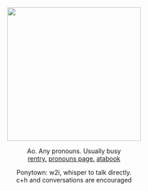 <div class align="center">
<img width="300" height="300" src="https://64.media.tumblr.com/d2e638bf9ba24caa313617276a50e1bc/373fbe2199bdcf4d-5a/s1280x1920/f17355cbb178e28c002ade16eb2b22309dc98ee8.png"/>
<p>Ao. Any pronouns. Usually busy <br>
<a href="https://rentry.co/consquence">rentry.</a> <a href="https://en.pronouns.page/@conse">pronouns page.</a> <a href="https://consequence.atabook.org">atabook</a></p>
  <p>Ponytown: w2i, whisper to talk directly. <br> c+h and conversations are encouraged</p>
</div>
